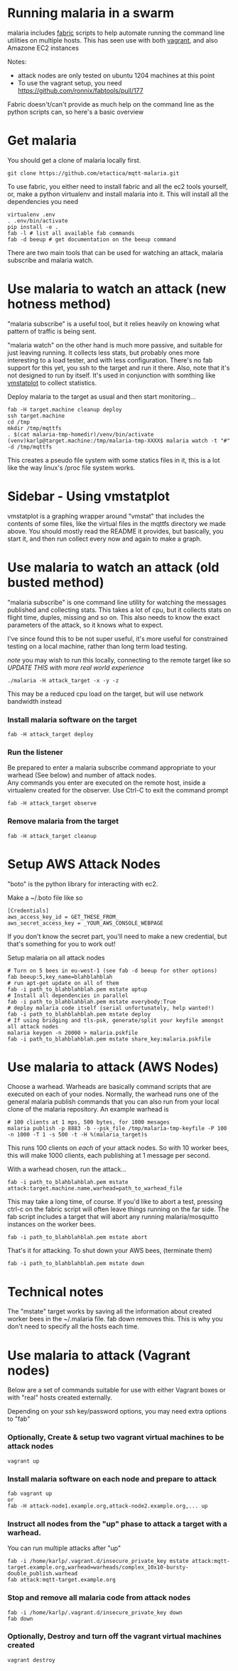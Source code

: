 Running malaria in a swarm
==========================

malaria includes [fabric](http://docs.fabfile.org/) scripts to help automate
running the command line utilities on multiple hosts.  This has seen use with
both [vagrant](http://www.vagrantup.com/), and also Amazone EC2 instances

Notes:
* attack nodes are only tested on ubuntu 1204 machines at this point
* To use the vagrant setup, you need https://github.com/ronnix/fabtools/pull/177

Fabric doesn't/can't provide as much help on the command line as the python
scripts can, so here's a basic overview

Get malaria
===========
You should get a clone of malaria locally first.

    git clone https://github.com/etactica/mqtt-malaria.git

To use fabric, you either need to install fabric and all the ec2 tools
yourself, or, make a python virtualenv and install malaria into it.  This
will install all the dependencies you need

```
virtualenv .env
. .env/bin/activate
pip install -e .
fab -l # list all available fab commands
fab -d beeup # get documentation on the beeup command
```


There are two main tools that can be used for watching an attack, 
malaria subscribe and malaria watch.

Use malaria to watch an attack (new hotness method)
==================================================
"malaria subscribe" is a useful tool, but it relies heavily on knowing what
pattern of traffic is being sent.

"malaria watch" on the other hand is much more passive, and suitable for just
leaving running.  It collects less stats, but probably ones more interesting
to a load tester, and with less configuration.  There's no fab support for
this yet, you ssh to the target and run it there.  Also, note that it's not
designed to run by itself.  It's used in conjunction with somthing like 
[vmstatplot](https://github.com/etactica/VmstatPlot) to collect
statistics.

Deploy malaria to the target as usual and then start monitoring...

```
fab -H target.machine cleanup deploy
ssh target.machine
cd /tmp
mkdir /tmp/mqttfs
. $(cat malaria-tmp-homedir)/venv/bin/activate
(venv)karlp@target.machine:/tmp/malaria-tmp-XXXX$ malaria watch -t "#" -d /tmp/mqttfs
```

This creates a pseudo file system with some statics files in it, this is a
lot like the way linux's /proc file system works.

Sidebar - Using vmstatplot
=========================
vmstatplot is a graphing wrapper around "vmstat" that includes the contents of
some files, like the virtual files in the mqttfs directory we made above.
You should mostly read the README it provides, but basically, you start it,
and then run collect every now and again to make a graph.


Use malaria to watch an attack (old busted method)
==============================
"malaria subscribe" is one command line utility for watching the
messages published and collecting stats.  This takes a lot of cpu, but it
collects stats on flight time, duples, missing and so on.  This also needs
to know the exact parameters of the attack, so it knows what to expect.

I've since found this to be not super useful, it's more useful for
constrained testing on a local machine, rather than long term load testing.

*note* you may wish to run this locally, connecting to the remote target
like so *UPDATE THIS with more real world experience*

    ./malaria -H attack_target -x -y -z

This may be a reduced cpu load on the target, but will use network bandwidth instead

### Install malaria software on the target

    fab -H attack_target deploy

### Run the listener

Be prepared to enter a malaria subscribe command appropriate to your warhead
(See below) and number of attack nodes.  
Any commands you enter are executed on the remote host, inside a virtualenv
created for the observer. Use Ctrl-C to exit the command prompt

    fab -H attack_target observe 


### Remove malaria from the target

    fab -H attack_target cleanup

Setup AWS Attack Nodes
==========================
"boto" is the python library for interacting with ec2.

Make a ~/.boto file like so
```
[Credentials]
aws_access_key_id = GET_THESE_FROM_
aws_secret_access_key = _YOUR_AWS_CONSOLE_WEBPAGE
```
If you don't know the secret part, you'll need to make a new credential, but
that's something for you to work out!

Setup malaria on all attack nodes
```
# Turn on 5 bees in eu-west-1 (see fab -d beeup for other options)
fab beeup:5,key_name=blahblahblah
# run apt-get update on all of them
fab -i path_to_blahblahblah.pem mstate aptup
# Install all dependencies in parallel
fab -i path_to_blahblahblah.pem mstate everybody:True
# deploy malaria code itself (serial unfortunately, help wanted!)
fab -i path_to_blahblahblah.pem mstate deploy
# If using bridging and tls-psk, generate/split your keyfile amongst all attack nodes
malaria keygen -n 20000 > malaria.pskfile
fab -i path_to_blahblahblah.pem mstate share_key:malaria.pskfile
```


Use malaria to attack (AWS Nodes)
=================================

Choose a warhead.  Warheads are basically command scripts that are executed on
each of your nodes.  Normally, the warhead runs one of the general malaria
publish commands that you can also run from your local clone of the malaria
repository.  An example warhead is
```
# 100 clients at 1 mps, 500 bytes, for 1000 mesages
malaria publish -p 8883 -b --psk_file /tmp/malaria-tmp-keyfile -P 100 -n 1000 -T 1 -s 500 -t -H %(malaria_target)s
```

This runs 100 clients on _each_ of your attack nodes.  So with 10 worker bees,
this will make 1000 clients, each publishing at 1 message per second.

With a warhead chosen, run the attack...
```
fab -i path_to_blahblahblah.pem mstate attack:target.machine.name,warhead=path_to_warhead_file
```

This may take a long time, of course.  If you'd like to abort a test, pressing
ctrl-c on the fabric script will often leave things running on the far side.
The fab script includes a target that will abort any running malaria/mosquitto
instances on the worker bees.

```
fab -i path_to_blahblahblah.pem mstate abort
```

That's it for attacking.  To shut down your AWS bees, (terminate them)
```
fab -i path_to_blahblahblah.pem mstate down
```

Technical notes
===============
The "mstate" target works by saving all the information about created worker
bees in the ~/.malaria file.  fab down removes this.  This is why you don't
need to specify all the hosts each time.

Use malaria to attack (Vagrant nodes)
====================================
Below are a set of commands suitable for use with either Vagrant boxes
or with "real" hosts created externally.

Depending on your ssh key/password options, you may need extra options
to "fab"

### Optionally, Create & setup two vagrant virtual machines to be attack nodes

    vagrant up

### Install malaria software on each node and prepare to attack

    fab vagrant up
    or
    fab -H attack-node1.example.org,attack-node2.example.org,... up

### Instruct all nodes from the "up" phase to attack a target with a warhead.
You can run multiple attacks after "up"

    fab -i /home/karlp/.vagrant.d/insecure_private_key mstate attack:mqtt-target.example.org,warhead=warheads/complex_10x10-bursty-double_publish.warhead
    fab attack:mqtt-target.example.org

### Stop and remove all malaria code from attack nodes

    fab -i /home/karlp/.vagrant.d/insecure_private_key down
    fab down

### Optionally, Destroy and turn off the vagrant virtual machines created

    vagrant destroy

